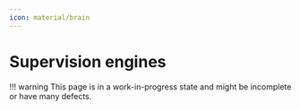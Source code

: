 ```yaml
---
icon: material/brain
---
```


# Supervision engines

!!! warning
    This page is in a work-in-progress state and might be incomplete or have many defects.